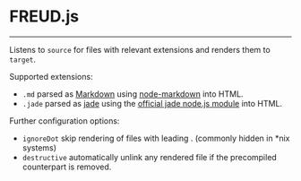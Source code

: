 FREUD.js
====
----
Listens to `source` for files with relevant extensions and renders them to `target`.

Supported extensions:
* `.md` parsed as [Markdown](http://daringfireball.net/projects/markdown/syntax) using [node-markdown](https://github.com/andris9/node-markdown) into HTML.
* `.jade` parsed as [jade](http://jade-lang.com/) using the [official jade node.js module](https://github.com/visionmedia/jade) into HTML.

Further configuration options:
* `ignoreDot` skip rendering of files with leading . (commonly hidden in *nix systems)
* `destructive` automatically unlink any rendered file if the precompiled counterpart is removed.